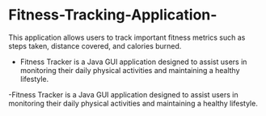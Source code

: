 # Fitness-Tracking-Application-
This application allows users to track important fitness metrics such as steps taken, distance covered, and calories burned.

- Fitness Tracker is a Java GUI application designed to assist users in monitoring their daily physical activities and maintaining a
healthy lifestyle.

-Fitness Tracker is a Java GUI application designed to assist users in monitoring their daily physical activities and maintaining a
healthy lifestyle.
